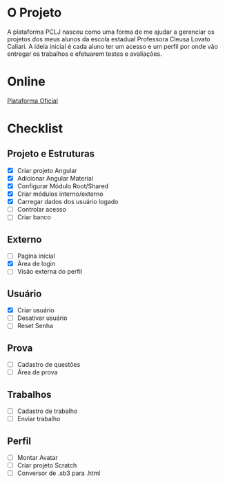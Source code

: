 # O Projeto
A plataforma PCLJ nasceu como uma forma de me ajudar a gerenciar os projetos dos meus alunos da escola estadual Professora Cleusa Lovato Caliari. A ideia inicial é cada aluno ter um acesso e um perfil por onde vão entregar os trabalhos e efetuarem testes e avaliações.

# Online
[Plataforma Oficial](https://www.pclj.com.br/)

# Checklist
## Projeto e Estruturas
- [X] Criar projeto Angular
- [X] Adicionar Angular Material
- [X] Configurar Módulo Root/Shared
- [X] Criar módulos interno/externo
- [X] Carregar dados dos usuário logado
- [ ] Controlar acesso
- [ ] Criar banco

## Externo
- [ ] Pagina inicial
- [X] Área de login
- [ ] Visão externa do perfil

## Usuário
- [X] Criar usuário
- [ ] Desativar usuário
- [ ] Reset Senha

## Prova
- [ ] Cadastro de questões
- [ ] Área de prova

## Trabalhos
- [ ] Cadastro de trabalho
- [ ] Enviar trabalho

## Perfil
- [ ] Montar Avatar
- [ ] Criar projeto Scratch
- [ ] Conversor de .sb3 para .html